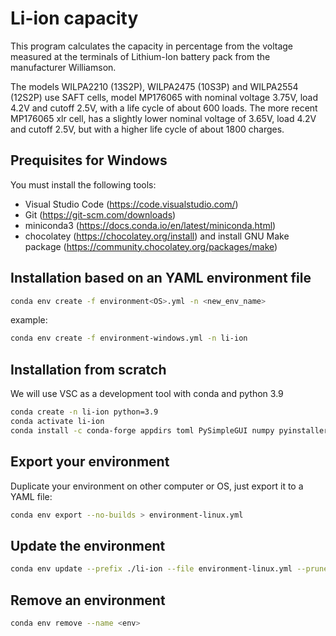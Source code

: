 # Li-ion capacity

This program calculates the capacity in percentage from the voltage measured at the terminals
of Lithium-Ion battery pack from the manufacturer Williamson.

The models WILPA2210 (13S2P), WILPA2475 (10S3P) and WILPA2554 (12S2P) use SAFT cells, 
model MP176065 with nominal voltage 3.75V, load 4.2V and cutoff 2.5V,
with a life cycle of about 600 loads.
The more recent MP176065 xlr cell, has a slightly lower nominal voltage of 3.65V, load 4.2V and cutoff 2.5V, but with a higher life cycle of about 1800 charges.

## Prequisites for Windows

You must install the following tools:

- Visual Studio Code (<https://code.visualstudio.com/>)
- Git (<https://git-scm.com/downloads>)
- miniconda3 (<https://docs.conda.io/en/latest/miniconda.html>)
- chocolatey (<https://chocolatey.org/install>) and install GNU Make package (<https://community.chocolatey.org/packages/make>)

## Installation based on an YAML environment file

``` bash
conda env create -f environment<OS>.yml -n <new_env_name>
```

example:

``` bash
conda env create -f environment-windows.yml -n li-ion
```

## Installation from scratch

We will use VSC as a development tool with conda and python 3.9

```sh
conda create -n li-ion python=3.9
conda activate li-ion
conda install -c conda-forge appdirs toml PySimpleGUI numpy pyinstaller

```

## Export your environment

Duplicate your environment on other computer or OS, just export it to a YAML file:

```sh
conda env export --no-builds > environment-linux.yml
```

## Update the environment

```sh
conda env update --prefix ./li-ion --file environment-linux.yml --prune
```

## Remove an environment

```sh
conda env remove --name <env>
```